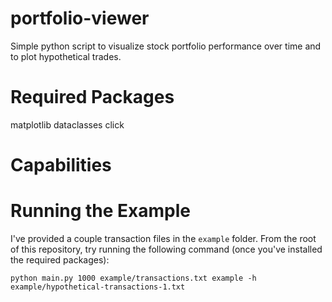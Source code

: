 # portfolio-viewer
Simple python script to visualize stock portfolio performance over time and to plot hypothetical trades.

# Required Packages
matplotlib
dataclasses
click

# Capabilities


# Running the Example
I've provided a couple transaction files in the `example` folder. From the root of this repository, try running the following command (once you've installed the required packages):
```
python main.py 1000 example/transactions.txt example -h example/hypothetical-transactions-1.txt
```